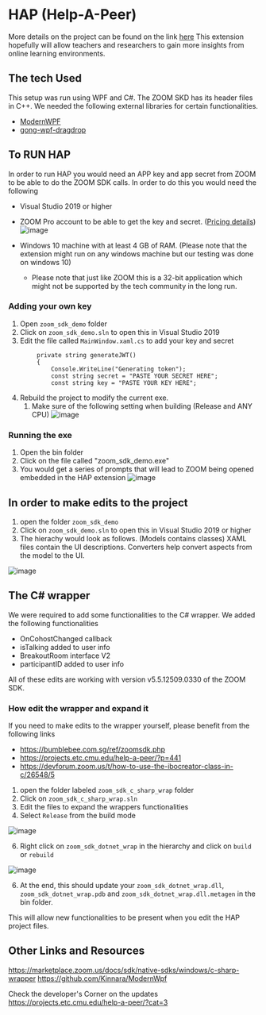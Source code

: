 # HAP (Help-A-Peer)
More details on the project can be found on the link [here](https://projects.etc.cmu.edu/help-a-peer/)
This extension hopefully will allow teachers and researchers to gain more insights from online learning environments.
## The tech Used
This setup was run using WPF and C#. The ZOOM SKD has its header files in C++.
We needed the following external libraries for certain functionalities.
* [ModernWPF](https://github.com/Kinnara/ModernWpf)
* [gong-wpf-dragdrop](https://github.com/punker76/gong-wpf-dragdrop)

## To RUN HAP
In order to run HAP you would need an APP key and app secret from ZOOM to be able to do the ZOOM SDK calls.
In order to do this you would need the following
* Visual Studio 2019 or higher
* ZOOM Pro account to be able to get the key and secret. ([Pricing details](https://zoom.us/pricing))
![image](https://user-images.githubusercontent.com/10140799/117348953-d7841c00-ae78-11eb-8691-0ee8df6dc74b.png)

* Windows 10 machine with at least 4 GB of RAM. (Please note that the extension might run on any windows machine but our testing was done on windows 10)
  - Please note that just like ZOOM this is a 32-bit application which might not be supported by the tech community in the long run.



### Adding your own key
1. Open `zoom_sdk_demo` folder
2. Click on `zoom_sdk_demo.sln` to open this in Visual Studio 2019
3. Edit the file called `MainWindow.xaml.cs` to add your key and secret

```
        private string generateJWT()
        {
            Console.WriteLine("Generating token");
            const string secret = "PASTE YOUR SECRET HERE";
            const string key = "PASTE YOUR KEY HERE";
```
4. Rebuild the project to modify the current exe.
   1. Make sure of the following setting when building (Release and ANY CPU)
![image](https://user-images.githubusercontent.com/10140799/117349040-f1256380-ae78-11eb-9cda-17e72f5f70d7.png)



### Running the exe
1. Open the bin folder
2. Click on the file called "zoom_sdk_demo.exe"
3. You would get a series of prompts that will lead to ZOOM being opened embedded in the HAP extension
![image](https://user-images.githubusercontent.com/10140799/117342123-db13a500-ae70-11eb-8f11-d8bd8a6f944b.png)



## In order to make edits to the project

1. open the folder `zoom_sdk_demo`
2. Click on `zoom_sdk_demo.sln` to open this in Visual Studio 2019 or higher
3. The hierachy would look as follows. (Models contains classes) XAML files contain the UI descriptions. Converters help convert aspects from the model to the UI. 

![image](https://user-images.githubusercontent.com/10140799/117349352-4b262900-ae79-11eb-8542-c24074c72274.png)

## The C# wrapper
We were required to add some functionalities to the C# wrapper. We added the following functionalities
* OnCohostChanged callback
* isTalking added to user info
* BreakoutRoom interface V2
* participantID added to user info

All of these edits are working with version v5.5.12509.0330 of the ZOOM SDK.

### How edit the wrapper and expand it
If you need to make edits to the wrapper yourself, please benefit from the following links
* https://bumblebee.com.sg/ref/zoomsdk.php
* https://projects.etc.cmu.edu/help-a-peer/?p=441
* https://devforum.zoom.us/t/how-to-use-the-ibocreator-class-in-c/26548/5

1. open the folder labeled `zoom_sdk_c_sharp_wrap` folder
2. Click on `zoom_sdk_c_sharp_wrap.sln`
3. Edit the files to expand the wrappers functionalities
4. Select `Release` from the build mode

![image](https://user-images.githubusercontent.com/10140799/117349996-077fef00-ae7a-11eb-8e02-088bc9859daf.png)


6. Right click on `zoom_sdk_dotnet_wrap` in the hierarchy and click on `build` or `rebuild`

![image](https://user-images.githubusercontent.com/10140799/117349717-b7a12800-ae79-11eb-9791-b0be87a00e30.png)


6. At the end, this should update your `zoom_sdk_dotnet_wrap.dll`, `zoom_sdk_dotnet_wrap.pdb` and `zoom_sdk_dotnet_wrap.dll.metagen` in the bin folder.

This will allow new functionalities to be present when you edit the HAP project files.


## Other Links and Resources

https://marketplace.zoom.us/docs/sdk/native-sdks/windows/c-sharp-wrapper
https://github.com/Kinnara/ModernWpf

Check the developer's Corner on the updates
https://projects.etc.cmu.edu/help-a-peer/?cat=3
